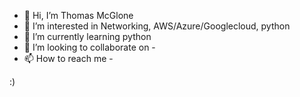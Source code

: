 - 👋 Hi, I’m Thomas McGlone
- 👀 I’m interested in Networking, AWS/Azure/Googlecloud, python
- 🌱 I’m currently learning python
- 💞️ I’m looking to collaborate on -
- 📫 How to reach me -
 
 :)

<!---
ThomasMcGlone/ThomasMcGlone is a ✨ special ✨ repository because its `README.md` (this file) appears on your GitHub profile.
You can click the Preview link to take a look at your changes.
--->
